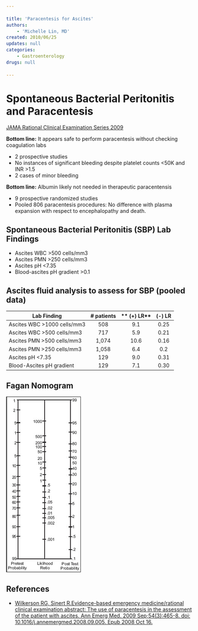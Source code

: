 ```yaml
---

title: 'Paracentesis for Ascites'
authors:
    - 'Michelle Lin, MD'
created: 2010/06/25
updates: null
categories:
    - Gastroenterology
drugs: null

---
```




# Spontaneous Bacterial Peritonitis and Paracentesis

[JAMA Rational Clinical Examination Series 2009]((http://www.ncbi.nlm.nih.gov/pubmed/?term=18926597))

**Bottom line:** It appears safe to perform paracentesis without checking coagulation labs

-   2 prospective studies
-   No instances of significant bleeding despite platelet counts &lt;50K and INR &gt;1.5
-   2 cases of minor bleeding

**Bottom line:** Albumin likely not needed in therapeutic paracentensis

-   9 prospective randomized studies
-   Pooled 806 paracentesis procedures: No difference with plasma expansion with respect to encephalopathy and death. 

## Spontaneous Bacterial Peritonitis (SBP) Lab Findings

-   Ascites WBC &gt;500 cells/mm3
-   Ascites PMN &gt;250 cells/mm3
-   Ascites pH &lt;7.35
-   Blood-ascites pH gradient &gt;0.1 

## Ascites fluid analysis to assess for SBP (pooled data)

| **Lab Finding**                 | **# patients** | ** (+) LR** | **(-) LR** |
|---------------------------------|:-----------------:|:-----------------:|:-----------------:|
| Ascites WBC &gt;1000 cells/mm3 | 508             | 9.1             | 0.25            |
| Ascites WBC &gt;500 cells/mm3  | 717             | 5.9             | 0.21            |
| Ascites PMN &gt;500 cells/mm3  | 1,074           | 10.6            | 0.16            |
| Ascites PMN &gt;250 cells/mm3  | 1,058           | 6.4             | 0.2             |
| Ascites pH &lt;7.35            | 129             | 9.0             | 0.31            |
| Blood-Ascites pH gradient       | 129             | 7.1             | 0.30            |

## Fagan Nomogram

![](image-1.png)

## References

-   [Wilkerson RG, Sinert R.Evidence-based emergency medicine/rational clinical examination abstract: The use of paracentesis in the assessment of the patient with ascites. Ann Emerg Med. 2009 Sep;54(3):465-8. doi: 10.1016/j.annemergmed.2008.09.005. Epub 2008 Oct 16.](http://www.ncbi.nlm.nih.gov/pubmed/?term=18926597)
